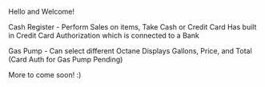 Hello and Welcome! 

Cash Register -
Perform Sales on items,
Take Cash or Credit Card
Has built in Credit Card Authorization which is connected to a Bank

Gas Pump -
Can select different Octane
Displays Gallons, Price, and Total
(Card Auth for Gas Pump Pending)


More to come soon! :)